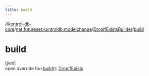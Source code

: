 ```yaml
---
title: build
---
```

//[kontrol-db-core](../../../index.html)/[net.futureset.kontroldb.modelchange](../index.html)/[DropIfExistsBuilder](index.html)/[build](build.html)



# build



[jvm]\
open override fun [build](build.html)(): [DropIfExists](../-drop-if-exists/index.html)




